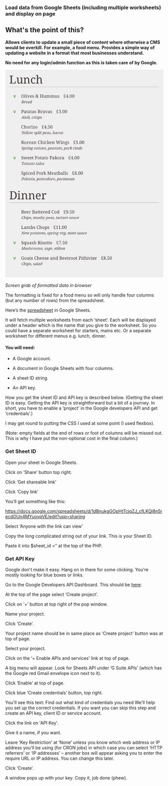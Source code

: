 ### Load data from Google Sheets (including multiple worksheets) and display on page

## What's the point of this?
**Allows clients to update a small piece of content where otherwise a CMS would be overkill. For example, a food menu.**
**Provides a simple way of updating a website in a format that most businesses understand.**

**No need for any login/admin function as this is taken care of by Google.**

![Screen grab of formatted data in browser](https://github.com/pualv/sheetsmenu/blob/master/menu%20screen%20grab.png)  

*Screen grab of formatted data in browser*

The formatting is fixed for a food menu so will only handle four columns (but any number of rows) from the spreadsheet.

Here’s the [spreadsheet](https://docs.google.com/spreadsheets/d/1dBnukgGOpHtTcjqZJ_cfLKQj8n5recdOUn4MYuoypVE/edit?usp=sharing) in Google Sheets. 


It will fetch multiple worksheets from each ‘sheet’. Each will be displayed under a header which is the name that you give to the worksheet. So you could have a separate worksheet for starters, mains etc. Or a separate worksheet for different menus e.g. lunch, dinner. 


#### You will need:

 * A Google account.

 * A document in Google Sheets with four columns.

 * A sheet ID string.

 * An API key. 


How you get the sheet ID and API key is described below. (Getting the sheet ID is easy. Getting the API key is straightforward but a bit of a journey. In short, you have to enable a ‘project’ in the Google developers API and get ‘credentials’.)

I may get round to putting the CSS I used at some point (I used flexbox).

(Note: empty fields at the end of rows or foot of columns will be missed out. This is why I have put the non-optional cost in the final column.)


### Get Sheet ID

Open your sheet in Google Sheets.

Click on ‘Share’ button top right.

Click ‘Get shareable link’

Click ‘Copy link’

You’ll get something like this:

https://docs.google.com/spreadsheets/d/1dBnukgGOpHtTcjqZJ_cfLKQj8n5recdOUn4MYuoypVE/edit?usp=sharing

Select ‘Anyone with the link can view’

Copy the long complicated string out of your link. This is your Sheet ID. 

Paste it into $sheet_id =‘’ at the top of the PHP.


### Get API Key

Google don't make it easy. Hang on in there for some clicking. You're mostly looking for blue boxes or links.

Go to the Google Developers API Dashboard. This should be [here](https://console.developers.google.com/project/_/apiui/apis/library):

At the top of the page select ‘Create project’. 

Click on ‘+’ button at top right of the pop window.

Name your project.

Click ‘Create’.

Your project name should be in same place as ‘Create project’ button was at top of page.

Select your project.

Click on the ‘+ Enable APIs and services’ link at top of page.

A big menu will appear. Look for Sheets API under ‘G Suite APIs’ (which has the Google red Gmail envelope icon next to it).

Click ‘Enable’ at top of page.

Click blue ‘Create credentials’ button, top right.

You'll see this text:
Find out what kind of credentials you need
We'll help you set up the correct credentials. 
If you want you can skip this step and create an API key, client ID or service account.


Click the link on 'API Key'.

Give it a name, if you want.

Leave ‘Key Restriction’ at ‘None’ unless you know which web address or IP address you'll be using (for CRON jobs) in which case you can select ‘HTTP referrers’ or ‘IP addresses’ – another box will appear asking you to enter the require URL or IP address. You can change this later.

Click ‘Create’.

A window pops up with your key. Copy it, job done (phew).
